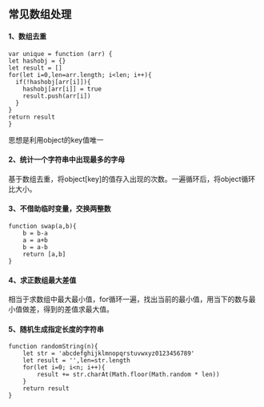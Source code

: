 ## 常见数组处理

#### 1、数组去重
```
var unique = function (arr) {
let hashobj = {}
let result = []
for(let i=0,len=arr.length; i<len; i++){
  if(!hashobj[arr[i]]){
    hashobj[arr[i]] = true
    result.push(arr[i])
  }
}
return result
}
```
思想是利用object的key值唯一

#### 2、统计一个字符串中出现最多的字母
基于数组去重，将object[key]的值存入出现的次数。一遍循环后，将object循环比大小。

#### 3、不借助临时变量，交换两整数
```
function swap(a,b){
	b = b-a
	a = a+b
	b = a-b
	return [a,b]
}
```

#### 4、求正数组最大差值
相当于求数组中最大最小值，for循环一遍，找出当前的最小值，用当下的数与最小值做差，得到的差值求最大值。

#### 5、随机生成指定长度的字符串
```
function randomString(n){
	let str = 'abcdefghijklmnopqrstuvwxyz0123456789'
	let result = '',len=str.length
	for(let i=0; i<n; i++){
		result += str.charAt(Math.floor(Math.random * len))
	}
	return result
}
```
















